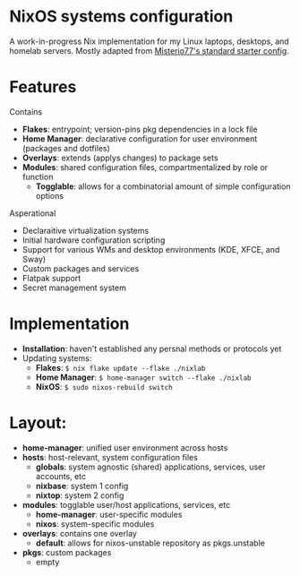 # NixOS systems configuration

A work-in-progress Nix implementation for my Linux laptops, desktops, and homelab servers. Mostly adapted from [Misterio77's standard starter config](https://github.com/Misterio77/nix-starter-configs).

# Features
Contains
- **Flakes**: entrypoint; version-pins pkg dependencies in a lock file
- **Home Manager**: declarative configuration for user environment (packages and dotfiles)
- **Overlays**: extends (applys changes) to package sets
- **Modules**: shared configuration files, compartmentalized by role or function
  - **Togglable**: allows for a combinatorial amount of simple configuration options

Asperational
- Declaraitive virtualization systems
- Initial hardware configuration scripting
- Support for various WMs and desktop environments (KDE, XFCE, and Sway)
- Custom packages and services
- Flatpak support
- Secret management system

# Implementation
- **Installation**: haven't established any persnal methods or protocols yet
- Updating systems:
  - **Flakes**: ` $ nix flake update --flake ./nixlab `
  - **Home Manager**: ` $ home-manager switch --flake ./nixlab `
  - **NixOS**: ` $ sudo nixos-rebuild switch `

# Layout:
- **home-manager**: unified user environment across hosts
- **hosts**: host-relevant, system configuration files
  - **globals**: system agnostic (shared) applications, services, user accounts, etc
  - **nixbase**: system 1 config
  - **nixtop**: system 2 config
- **modules**: togglable user/host applications, services, etc
  - **home-manager**: user-specific modules
  - **nixos**: system-specific modules
- **overlays**: contains one overlay
  - **default**: allows for nixos-unstable repository as pkgs.unstable
- **pkgs**: custom packages
  - empty
